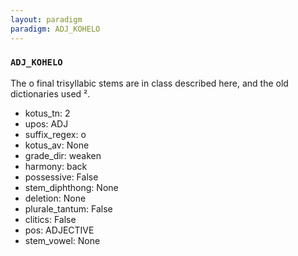 ```yaml
---
layout: paradigm
paradigm: ADJ_KOHELO
---
```

### ` ADJ_KOHELO `

The o final trisyllabic stems are in class described here, and the old dictionaries used ². 
* kotus_tn: 2
* upos: ADJ
* suffix_regex: o
* kotus_av: None
* grade_dir: weaken
* harmony: back
* possessive: False
* stem_diphthong: None
* deletion: None
* plurale_tantum: False
* clitics: False
* pos: ADJECTIVE
* stem_vowel: None
